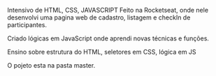 Intensivo de HTML, CSS, JAVASCRIPT Feito na Rocketseat, onde nele desenvolvi uma pagina web de cadastro, listagem e checkIn de participantes.

Criado lógicas em JavaScript onde aprendi novas técnicas e funções.

Ensino sobre estrutura do HTML, seletores em CSS, lógica em JS

O pojeto esta na pasta master.
